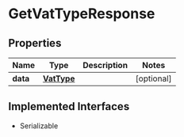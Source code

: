 

# GetVatTypeResponse


## Properties

Name | Type | Description | Notes
------------ | ------------- | ------------- | -------------
**data** | [**VatType**](VatType.md) |  |  [optional]


## Implemented Interfaces

* Serializable


